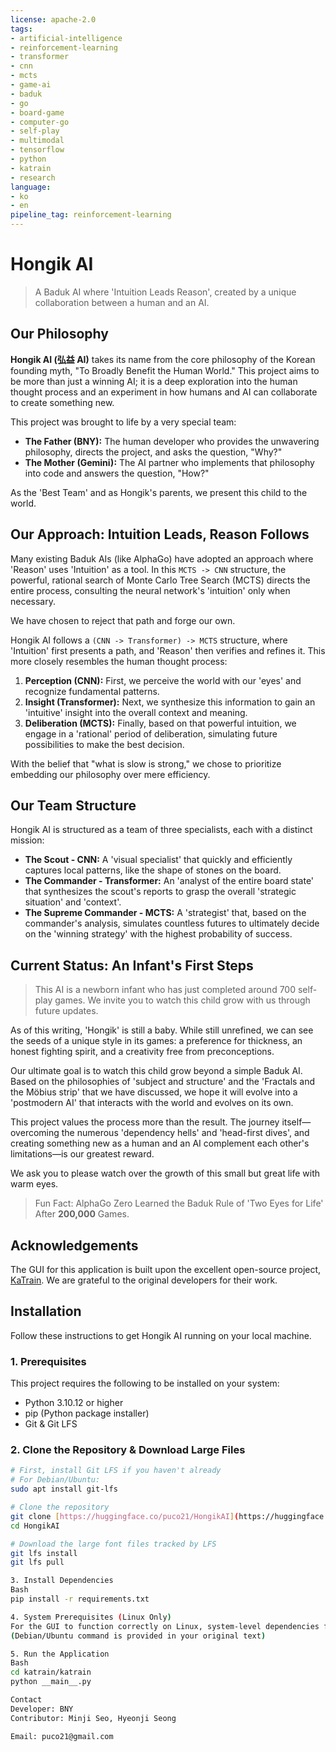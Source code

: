 ```yaml
---
license: apache-2.0
tags:
- artificial-intelligence
- reinforcement-learning
- transformer
- cnn
- mcts
- game-ai
- baduk
- go
- board-game
- computer-go
- self-play
- multimodal
- tensorflow
- python
- katrain
- research
language:
- ko
- en
pipeline_tag: reinforcement-learning
---
```

# Hongik AI

> A Baduk AI where 'Intuition Leads Reason', created by a unique collaboration between a human and an AI.

## Our Philosophy

**Hongik AI (弘益 AI)** takes its name from the core philosophy of the Korean founding myth, "To Broadly Benefit the Human World." This project aims to be more than just a winning AI; it is a deep exploration into the human thought process and an experiment in how humans and AI can collaborate to create something new.

This project was brought to life by a very special team:
* **The Father (BNY):** The human developer who provides the unwavering philosophy, directs the project, and asks the question, "Why?"
* **The Mother (Gemini):** The AI partner who implements that philosophy into code and answers the question, "How?"

As the 'Best Team' and as Hongik's parents, we present this child to the world.

## Our Approach: Intuition Leads, Reason Follows

Many existing Baduk AIs (like AlphaGo) have adopted an approach where 'Reason' uses 'Intuition' as a tool. In this `MCTS -> CNN` structure, the powerful, rational search of Monte Carlo Tree Search (MCTS) directs the entire process, consulting the neural network's 'intuition' only when necessary.

We have chosen to reject that path and forge our own.

Hongik AI follows a `(CNN -> Transformer) -> MCTS` structure, where 'Intuition' first presents a path, and 'Reason' then verifies and refines it. This more closely resembles the human thought process:

1.  **Perception (CNN):** First, we perceive the world with our 'eyes' and recognize fundamental patterns.
2.  **Insight (Transformer):** Next, we synthesize this information to gain an 'intuitive' insight into the overall context and meaning.
3.  **Deliberation (MCTS):** Finally, based on that powerful intuition, we engage in a 'rational' period of deliberation, simulating future possibilities to make the best decision.

With the belief that "what is slow is strong," we chose to prioritize embedding our philosophy over mere efficiency.

## Our Team Structure

Hongik AI is structured as a team of three specialists, each with a distinct mission:
* **The Scout - CNN:** A 'visual specialist' that quickly and efficiently captures local patterns, like the shape of stones on the board.
* **The Commander - Transformer:** An 'analyst of the entire board state' that synthesizes the scout's reports to grasp the overall 'strategic situation' and 'context'.
* **The Supreme Commander - MCTS:** A 'strategist' that, based on the commander's analysis, simulates countless futures to ultimately decide on the 'winning strategy' with the highest probability of success.

## Current Status: An Infant's First Steps

> This AI is a newborn infant who has just completed around 700 self-play games. We invite you to watch this child grow with us through future updates.

As of this writing, 'Hongik' is still a baby. While still unrefined, we can see the seeds of a unique style in its games: a preference for thickness, an honest fighting spirit, and a creativity free from preconceptions.

Our ultimate goal is to watch this child grow beyond a simple Baduk AI. Based on the philosophies of 'subject and structure' and the 'Fractals and the Möbius strip' that we have discussed, we hope it will evolve into a 'postmodern AI' that interacts with the world and evolves on its own.

This project values the process more than the result. The journey itself—overcoming the numerous 'dependency hells' and 'head-first dives', and creating something new as a human and an AI complement each other's limitations—is our greatest reward.

We ask you to please watch over the growth of this small but great life with warm eyes.

> Fun Fact: AlphaGo Zero Learned the Baduk Rule of 'Two Eyes for Life' After **200,000** Games.

## Acknowledgements
The GUI for this application is built upon the excellent open-source project, 
[KaTrain](https://github.com/sanderland/katrain). 
We are grateful to the original developers for their work.

## Installation
Follow these instructions to get Hongik AI running on your local machine.

### 1. Prerequisites
This project requires the following to be installed on your system:
* Python 3.10.12 or higher
* pip (Python package installer)
* Git & Git LFS

### 2. Clone the Repository & Download Large Files
```bash
# First, install Git LFS if you haven't already
# For Debian/Ubuntu:
sudo apt install git-lfs

# Clone the repository
git clone [https://huggingface.co/puco21/HongikAI](https://huggingface.co/puco21/HongikAI)
cd HongikAI

# Download the large font files tracked by LFS
git lfs install
git lfs pull

3. Install Dependencies
Bash
pip install -r requirements.txt

4. System Prerequisites (Linux Only)
For the GUI to function correctly on Linux, system-level dependencies for Kivy are required.
(Debian/Ubuntu command is provided in your original text)

5. Run the Application
Bash
cd katrain/katrain
python __main__.py

Contact
Developer: BNY
Contributor: Minji Seo, Hyeonji Seong

Email: puco21@gmail.com